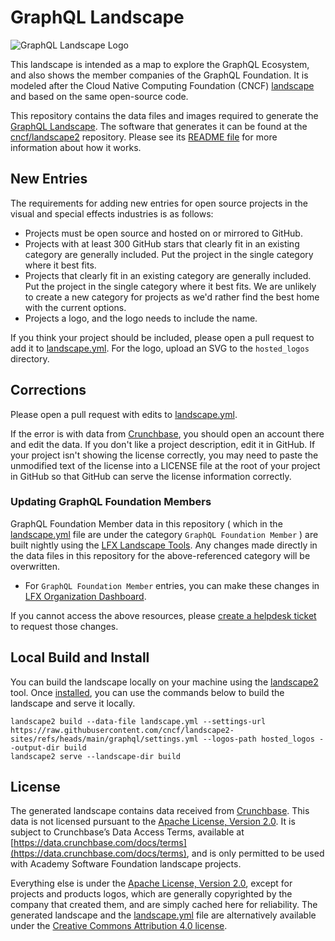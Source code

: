 # GraphQL Landscape

![GraphQL Landscape Logo](https://landscape.graphql.org/images/left-logo.svg)

This landscape is intended as a map to explore the GraphQL Ecosystem, and also shows the member companies of the GraphQL Foundation. It is modeled after the Cloud Native Computing Foundation (CNCF) [landscape](https://landscape.cncf.io) and based on the same open-source code.

This repository contains the data files and images required to generate the [GraphQL Landscape](https://landscape.graphql.org). The software that generates it can be found at the [cncf/landscape2](https://github.com/cncf/landscape2) repository. Please see its [README file](https://github.com/cncf/landscape2#landscape2) for more information about how it works.

## New Entries

The requirements for adding new entries for open source projects in the visual and special effects industries is as follows:

* Projects must be open source and hosted on or mirrored to GitHub.
* Projects with at least 300 GitHub stars that clearly fit in an existing category are generally included. Put the project in the single category where it best fits.
* Projects that clearly fit in an existing category are generally included. Put the project in the single category where it best fits. We are unlikely to create a new category for projects as we'd rather find the best home with the current options.
* Projects a logo, and the logo needs to include the name.

If you think your project should be included, please open a pull request to add it to [landscape.yml](landscape.yml). For the logo, upload an SVG to the `hosted_logos` directory.

## Corrections

Please open a pull request with edits to [landscape.yml](landscape.yml).

If the error is with data from [Crunchbase](https://www.crunchbase.com/), you should open an account there and edit the data. If you don't like a project description, edit it in GitHub. If your project isn't showing the license correctly, you may need to paste the unmodified text of the license into a LICENSE file at the root of your project in GitHub so that GitHub can serve the license information correctly.

### Updating GraphQL Foundation Members

GraphQL Foundation Member data in this repository ( which in the [landscape.yml](landscape.yml) file are under the category `GraphQL Foundation Member` ) are built nightly using the [LFX Landscape Tools](https://github.com/jmertic/lfx-landscape-tools).  Any changes made directly in the data files in this repository for the above-referenced category will be overwritten.

- For `GraphQL Foundation Member` entries, you can make these changes in [LFX Organization Dashboard](https://docs.linuxfoundation.org/lfx/organization-dashboard/organization-profile).

If you cannot access the above resources, please [create a helpdesk ticket](https://members.aswf.io) to request those changes.

## Local Build and Install

You can build the landscape locally on your machine using the [landscape2](https://github.com/cncf/landscape2) tool. Once [installed](https://github.com/cncf/landscape2?tab=readme-ov-file#installation), you can use the commands below to build the landscape and serve it locally.

```shell
landscape2 build --data-file landscape.yml --settings-url https://raw.githubusercontent.com/cncf/landscape2-sites/refs/heads/main/graphql/settings.yml --logos-path hosted_logos --output-dir build
landscape2 serve --landscape-dir build
```

## License

The generated landscape contains data received from [Crunchbase](http://www.crunchbase.com). This data is not licensed pursuant to the [Apache License, Version 2.0](https://www.apache.org/licenses/LICENSE-2.0.txt). It is subject to Crunchbase’s Data Access Terms, available at [https://data.crunchbase.com/docs/terms](https://data.crunchbase.com/docs/terms), and is only permitted to be used with Academy Software Foundation landscape projects.

Everything else is under the [Apache License, Version 2.0](https://www.apache.org/licenses/LICENSE-2.0.txt), except for projects and products logos, which are generally copyrighted by the company that created them, and are simply cached here for reliability. The generated landscape and the [landscape.yml](landscape.yml) file are alternatively available under the [Creative Commons Attribution 4.0 license](https://creativecommons.org/licenses/by/4.0/).
